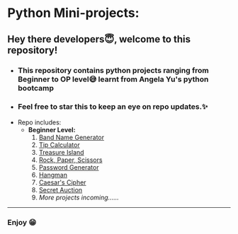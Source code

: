 # Python Mini-projects:

## Hey there developers😇, welcome to this repository!
- ###  This repository contains python projects ranging from Beginner to OP level😅 learnt from Angela Yu's python bootcamp
- ### Feel free to star this to keep an eye on repo updates.✨  
- Repo includes:
    - **Beginner Level:**
        1. [Band Name Generator](https://github.com/SlowFlash22/Python-Mini-Projects/tree/master/1.Band_Name_generator)
        2. [Tip Calculator](https://github.com/SlowFlash22/Python-Mini-Projects/tree/master/2.Tip_Calculator)
        3. [Treasure Island](https://github.com/SlowFlash22/Python-Mini-Projects/tree/master/3.Treasure_Island)
        4. [Rock, Paper, Scissors](https://github.com/SlowFlash22/Python-Mini-Projects/tree/master/4.%20Rock%2C%20Paper%2C%20Scissors)
        5. [Password Generator](https://github.com/SlowFlash22/Python-Mini-Projects/tree/master/5.%20Password%20Generator)
        6. [Hangman](https://github.com/SlowFlash22/Python-Mini-Projects/tree/master/6.%20Hangman)
        7. [Caesar's Cipher](https://github.com/SlowFlash22/Python-Mini-Projects/tree/master/7.%20Caesar's%20Cipher)
        8. [Secret Auction](https://github.com/SlowFlash22/Python-Mini-Projects/tree/master/8.%20Secret%20Auction)
        9. *More projects incoming......*
---  

### Enjoy 😁
